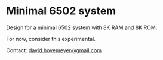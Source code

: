 # Minimal 6502 system

Design for a minimal 6502 system with 8K RAM and 8K ROM.

For now, consider this experimental.

Contact: [david.hovemeyer@gmail.com](mailto:david.hovemeyer@gmail.com)
